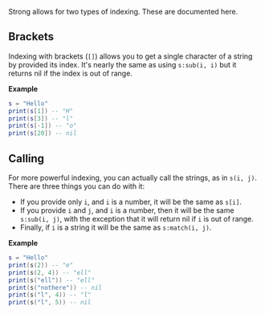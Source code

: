 Strong allows for two types of indexing. These are documented here.

## Brackets

Indexing with brackets (`[]`) allows you to get a single character of a string by provided its index. It's nearly the same as using `s:sub(i, i)` but it returns nil if the index is out of range.

**Example**  
``` lua
s = "Hello"
print(s[1]) -- "H"
print(s[3]) -- "l"
print(s[-1]) -- "o"
print(s[20]) -- nil
```

## Calling

For more powerful indexing, you can actually call the strings, as in `s(i, j)`. There are three things you can do with it:

* If you provide only `i`, and `i` is a number, it will be the same as `s[i]`.
* If you provide `i` and `j`, and `i` is a number, then it will be the same `s:sub(i, j)`, with the exception that it will return nil if `i` is out of range.
* Finally, if `i` is a string it will be the same as `s:match(i, j)`.

**Example**  
``` lua
s = "Hello"
print(s(2)) -- "e"
print(s(2, 4)) -- "ell"
print(s("ell")) -- "ell"
print(s("nothere")) -- nil
print(s("l", 4)) -- "l"
print(s("l", 5)) -- nil
```